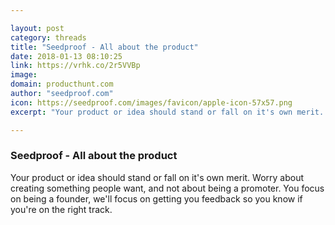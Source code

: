 ```yaml
---

layout: post
category: threads
title: "Seedproof - All about the product"
date: 2018-01-13 08:10:25
link: https://vrhk.co/2r5VVBp
image: 
domain: producthunt.com
author: "seedproof.com"
icon: https://seedproof.com/images/favicon/apple-icon-57x57.png
excerpt: "Your product or idea should stand or fall on it's own merit. Worry about creating something people want, and not about being a promoter. You focus on being a founder, we'll focus on getting you feedback so you know if you're on the right track."

---
```


### Seedproof - All about the product

Your product or idea should stand or fall on it's own merit. Worry about creating something people want, and not about being a promoter. You focus on being a founder, we'll focus on getting you feedback so you know if you're on the right track.
